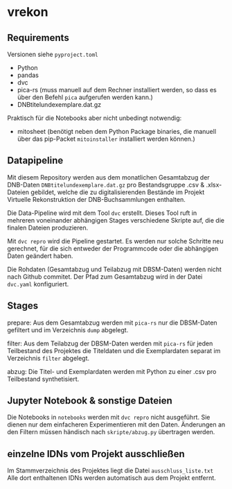 # vrekon

## Requirements

Versionen siehe `pyproject.toml`

- Python
- pandas
- dvc
- pica-rs (muss manuell auf dem Rechner installiert werden, so dass es über den Befehl `pica` aufgerufen werden kann.)
- DNBtitelundexemplare.dat.gz

Praktisch für die Notebooks aber nicht unbedingt notwendig:

- mitosheet (benötigt neben dem Python Package binaries, die manuell über das pip-Packet `mitoinstaller` installiert werden können.)

## Datapipeline

Mit diesem Repository werden aus dem monatlichen Gesamtabzug der DNB-Daten `DNBtitelundexemplare.dat.gz` pro Bestandsgruppe .csv & .xlsx-Dateien gebildet, welche die zu digitalisierenden Bestände im Projekt Virtuelle Rekonstruktion der DNB-Buchsammlungen enthalten.

Die Data-Pipeline wird mit dem Tool `dvc` erstellt. Dieses Tool ruft in mehreren voneinander abhängigen Stages verschiedene Skripte auf, die die finalen Dateien produzieren.

Mit `dvc repro` wird die Pipeline gestartet. Es werden nur solche Schritte neu gerechnet, für die sich entweder der Programmcode oder die abhängigen Daten geändert haben.

Die Rohdaten (Gesamtabzug und Teilabzug mit DBSM-Daten) werden nicht nach Github commitet. Der Pfad zum Gesamtabzug wird in der Datei `dvc.yaml` konfiguriert.

## Stages

prepare: Aus dem Gesamtabzug werden mit `pica-rs` nur die DBSM-Daten gefiltert und im Verzeichnis `dump` abgelegt.

filter: Aus dem Teilabzug der DBSM-Daten werden mit `pica-rs` für jeden Teilbestand des Projektes die Titeldaten und die Exemplardaten separat im Verzeichnis `filter` abgelegt.

abzug: Die Titel- und Exemplardaten werden mit Python zu einer .csv pro Teilbestand synthetisiert.

## Jupyter Notebook & sonstige Dateien

Die Notebooks in `notebooks` werden mit `dvc repro` nicht ausgeführt. Sie dienen nur dem einfacheren Experimentieren mit den Daten. Änderungen an den Filtern müssen händisch nach `skripte/abzug.py` übertragen werden.

## einzelne IDNs vom Projekt ausschließen

Im Stammverzeichnis des Projektes liegt die Datei `ausschluss_liste.txt` Alle dort enthaltenen IDNs werden automatisch aus dem Projekt entfernt.
